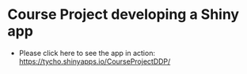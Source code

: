# Course Project developing a  Shiny app

 * Please click here to see the app in action:
 https://tycho.shinyapps.io/CourseProjectDDP/
